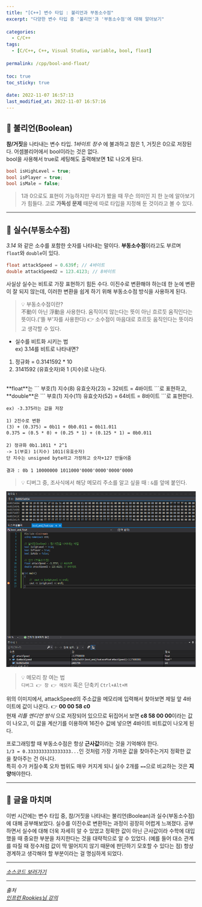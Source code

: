 ```yaml
---
title: "[C++] 변수 타입 : 불리언과 부동소수점"
excerpt: "다양한 변수 타입 중 '불리언'과 '부동소수점'에 대해 알아보기"

categories:
  - C/C++
tags:
  - [C/C++, C++, Visual Studio, variable, bool, float]

permalink: /cpp/bool-and-float/

toc: true
toc_sticky: true

date: 2022-11-07 16:57:13
last_modified_at: 2022-11-07 16:57:16
---
```



## 👻 불리언(Boolean)
**참/거짓**을 나타내는 변수 타입. _1바이트 정수_ 에 불과하고 참은 1, 거짓은 0으로 저장된다. 어셈블리어에서 bool이라는 것은 없다.   
bool을 사용해서 true로 세팅해도 출력해보면 **1**로 나오게 된다.

```c++
bool isHighLevel = true;
bool isPlayer = true;
bool isMale = false;
```

> 1과 0으로도 표현이 가능하지만 우리가 봤을 때 무슨 의미인 지 한 눈에 알아보기가 힘들다. 고로 **가독성 문제** 때문에 따로 타입을 지정해 둔 것이라고 볼 수 있다.

***

## 👻 실수(부동소수점)
_3.14_ 와 같은 소수를 포함한 숫자를 나타내는 말이다. **부동소수점**이라고도 부르며 ``` float ```와 ``` double ```이 있다.

```c++
float attackSpeed = 0.639f; // 4바이트
double attackSpeed2 = 123.4123; // 8바이트
```

사실상 실수는 비트로 가장 표현하기 힘든 수다. 이진수로 변환해야 하는데 한 눈에 변환이 잘 되지 않는데, 이러한 변환을 쉽게 하기 위해 부동소수점 방식을 사용하게 된다.   

> 💡 부동소수점이란?   
不動이 아닌 浮動을 사용한다. 움직이지 않는다는 뜻이 아닌 흐르듯 움직인다는 뜻이다.('뜰 부'자를 사용한다) 👉 소수점이 마음대로 흐르듯 움직인다는 뜻이라고 생각할 수 있다.

- 실수를 비트화 시키는 법   
ex) 3.14를 비트로 나타내면?   
1. 정규화 = 0.3141592 * 10
2. 3141592 (유효숫자)와 1 (지수)로 나눈다.   
<br>
**float**는 ``` 부호(1) 지수(8) 유효숫자(23) = 32비트 = 4바이트 ```로 표현하고,   
**double**은 ``` 부호(1) 지수(11) 유효숫자(52) = 64비트 = 8바이트 ```로 표현한다.   

```
ex) -3.375라는 값을 저장   

1) 2진수로 변환   
(3) + (0.375) = 0b11 + 0b0.011 = 0b11.011   
0.375 = (0.5 * 0) + (0.25 * 1) + (0.125 * 1) = 0b0.011   

2) 정규화 0b1.1011 * 2^1   
-> 1(부호) 1(지수) 1011(유효숫자)   
단 지수는 unsigned byte라고 가정하고 숫자+127 만들어줌   

결과 : 0b 1 10000000 1011000'0000'0000'0000'0000
```

> 💡 디버그 중, 조사식에서 해당 메모리 주소를 알고 싶을 때 : ``` & ```를 앞에 붙인다.   

![Alt Text](/assets/images/posts_img/basics/cpp/bool-and-float/memory.PNG)   

> 💡 메모리 창 여는 법   
``` 디버그 👉 창 👉 메모리 ``` 혹은 단축키 ``` Ctrl+Alt+M ```

위의 이미지에서, attackSpeed의 주소값을 메모리에 입력해서 찾아보면 제일 앞 4바이트에 값이 나온다. 👉 **00 00 58 c0**   
현재 _리틀 엔디언 방식_ 으로 저장되어 있으므로 뒤집어서 보면 **c8 58 00 00**이라는 값이 나오고, 이 값을 계산기를 이용하여 16진수 값에 넣으면 4바이트 비트값이 나오게 된다.   

프로그래밍할 때 부동소수점은 항상 **근사값**이라는 것을 기억해야 한다.   
``` 1/3 = 0.3333333333333333... ```인 것처럼 가장 가까운 값을 찾아주는거지 정확한 값을 찾아주는 건 아니다.   
특히 수가 커질수록 오차 범위도 매우 커지게 되니 실수 2개를 ``` == ```으로 비교하는 것은 **지양**해야한다.

***

## 👻 글을 마치며
이번 시간에는 변수 타입 중, 참/거짓을 나타내는 불리언(Boolean)과 실수(부동소수점)에 대해 공부해보았다. 실수를 이진수로 변환하는 과정이 굉장히 어렵게 느껴졌다. 공부하면서 실수에 대해 더욱 자세히 알 수 있었고 정확한 값이 아닌 근사값이라 수학에 대입했을 때 중요한 부분을 차지한다는 것을 대략적으로 알 수 있었다. (예를 들어 대소 관계를 따질 때 정수처럼 값이 딱 떨어지지 않기 때문에 판단하기 모호할 수 있다는 점) 항상 경계하고 생각해야 할 부분이라는 걸 명심하게 되었다.

***

_[소스코드 보러가기](https://github.com/choi-dan-di/study_cpp/tree/main/variable/bool_and_float)_

***

_출처_   
_[인프런 Rookies님 강의](https://inf.run/bje8)_   
